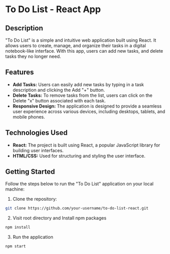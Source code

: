 # To Do List - React App

## Description

"To Do List" is a simple and intuitive web application built using React. It allows users to create, manage, and organize their tasks in a digital notebook-like interface. With this app, users can add new tasks, and delete tasks they no longer need.

## Features

- **Add Tasks:** Users can easily add new tasks by typing in a task description and clicking the Add "+" button.
- **Delete Tasks:** To remove tasks from the list, users can click on the Delete "x" button associated with each task.
- **Responsive Design:** The application is designed to provide a seamless user experience across various devices, including desktops, tablets, and mobile phones.

## Technologies Used

- **React:** The project is built using React, a popular JavaScript library for building user interfaces.
- **HTML/CSS:** Used for structuring and styling the user interface.

## Getting Started

Follow the steps below to run the "To Do List" application on your local machine:

1. Clone the repository:

```bash
git clone https://github.com/your-username/to-do-list-react.git
```

2. Visit root directory and Install npm packages

```bash
npm install
```

3. Run the application

```bash
npm start
```
